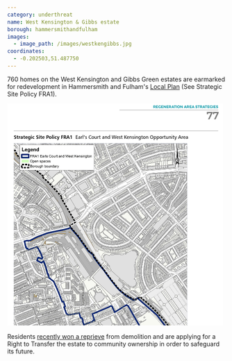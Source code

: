 ```yaml
---
category: underthreat
name: West Kensington & Gibbs estate 
borough: hammersmithandfulham
images:
  - image_path: /images/westkengibbs.jpg
coordinates: 
  - -0.202503,51.487750
---
```

760 homes on the West Kensington and Gibbs Green estates are earmarked for redevelopment in Hammersmith and Fulham's [Local Plan](https://www.lbhf.gov.uk/sites/default/files/section_attachments/local_plan_2018_web_version.pdf) (See Strategic Site Policy FRA1). 

![](/images/westkengibbs.png)

Residents [recently won a reprieve](https://westkengibbsgreen.wordpress.com/) from demolition and are applying for a Right to Transfer the estate to community ownership in order to safeguard its future.
